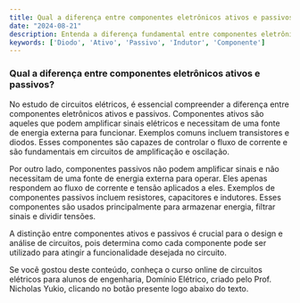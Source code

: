 ```yaml
---
title: Qual a diferença entre componentes eletrônicos ativos e passivos?
date: "2024-08-21"
description: Entenda a diferença fundamental entre componentes eletrônicos ativos e passivos no contexto de circuitos elétricos.
keywords: ['Diodo', 'Ativo', 'Passivo', 'Indutor', 'Componente']
---
```


### Qual a diferença entre componentes eletrônicos ativos e passivos?

No estudo de circuitos elétricos, é essencial compreender a diferença entre componentes eletrônicos ativos e passivos. Componentes ativos são aqueles que podem amplificar sinais elétricos e necessitam de uma fonte de energia externa para funcionar. Exemplos comuns incluem transistores e diodos. Esses componentes são capazes de controlar o fluxo de corrente e são fundamentais em circuitos de amplificação e oscilação.

Por outro lado, componentes passivos não podem amplificar sinais e não necessitam de uma fonte de energia externa para operar. Eles apenas respondem ao fluxo de corrente e tensão aplicados a eles. Exemplos de componentes passivos incluem resistores, capacitores e indutores. Esses componentes são usados principalmente para armazenar energia, filtrar sinais e dividir tensões.

A distinção entre componentes ativos e passivos é crucial para o design e análise de circuitos, pois determina como cada componente pode ser utilizado para atingir a funcionalidade desejada no circuito.

Se você gostou deste conteúdo, conheça o curso online de circuitos elétricos para alunos de engenharia, Domínio Elétrico, criado pelo Prof. Nicholas Yukio, clicando no botão presente logo abaixo do texto.